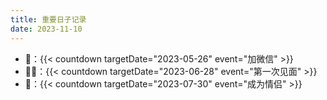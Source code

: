 ```yaml
---
title: 重要日子记录
date: 2023-11-10
---
```


+ 💬：{{< countdown targetDate="2023-05-26" event="加微信" >}}
+ 👱👩：{{< countdown targetDate="2023-06-28" event="第一次见面" >}}
+ 👫：{{< countdown targetDate="2023-07-30" event="成为情侣" >}}


